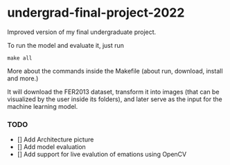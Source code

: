 # undergrad-final-project-2022

Improved version of my final undergraduate project.

To run the model and evaluate it, just run

`make all`

More about the commands inside the Makefile (about run, download, install and more.)

It will download the FER2013 dataset, transform it into images (that can be
visualized by the user inside its folders), and later serve as the input for
the machine learning model.

### TODO
- [] Add Architecture picture
- [] Add model evaluation
- [] Add support for live evalution of emations using OpenCV
